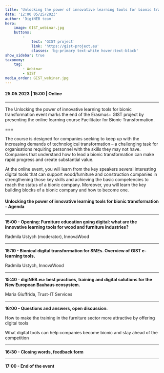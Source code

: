 ```yaml
---
title: 'Unlocking the power of innovative learning tools for bionic transformation'
date: '12:00 05/25/2023'
author: 'DigiNEB team'
hero:
    image: GIST_webinar.jpg
    buttons:
        -
            text: 'GIST project'
            link: 'https://gist-project.eu'
            classes: 'bg-primary text-white hover:text-black'
show_sidebar: true
taxonomy:
    tag:
        - Webinar
        - GIST
media_order: GIST_webinar.jpg
---
```


#### 25.05.2023 | 15:00 | Online
***
The Unlocking the power of innovative learning tools for bionic transformation event marks the end of the Erasmus+ GIST project by presenting the online learning course Facilitator for Bionic Transformation.

===

The course is designed for companies seeking to keep up with the increasing demands of technological transformation – a challenging task for organisations requiring personnel with the skills they may not have. Companies that understand how to lead a bionic transformation can make rapid progress and create substantial value.

At the online event, you will learn from the key speakers several interesting digital tools that can support wood/furniture and construction companies in strengthening those key skills and achieving the basic competencies to reach the status of a bionic company.
Moreover, you will learn the key building blocks of a bionic company and how to become one.

#### Unlocking the power of innovative learning tools for bionic transformation - Agenda
***
**15:00 - Opening: Furniture education going digital: what are the innovative learning tools for wood and furniture industries?**

Radmila Ustych (moderator), InnovaWood
***
**15:10 - Bionical digital transformation for SMEs. Overview of GIST e-learning tools.**

Radmila Ustych, InnovaWood
***
**15:40 - digiNEB.eu: best practices, training and digital solutions for the  New European Bauhaus ecosystem.**

Maria Giuffrida, Trust-IT Services
***
**16:00 - Questions and answers, open discussion.**

How to make the training in the furniture sector more attractive by offering digital tools 

What digital tools can help companies become bionic and stay ahead of the competition
***
**16:30 - Closing words, feedback form**
***
**17:00 - End of the event**